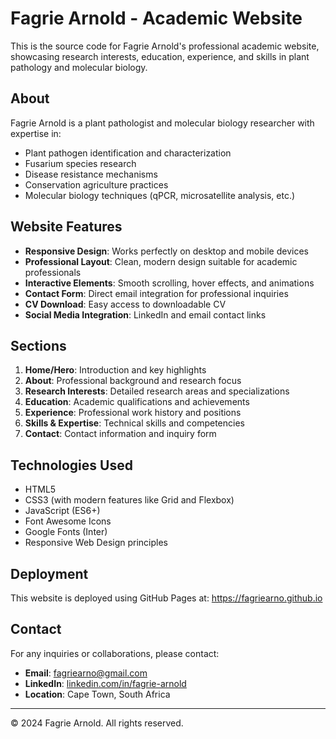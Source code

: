 # Fagrie Arnold - Academic Website

This is the source code for Fagrie Arnold's professional academic website, showcasing research interests, education, experience, and skills in plant pathology and molecular biology.

## About

Fagrie Arnold is a plant pathologist and molecular biology researcher with expertise in:
- Plant pathogen identification and characterization
- Fusarium species research
- Disease resistance mechanisms
- Conservation agriculture practices
- Molecular biology techniques (qPCR, microsatellite analysis, etc.)

## Website Features

- **Responsive Design**: Works perfectly on desktop and mobile devices
- **Professional Layout**: Clean, modern design suitable for academic professionals
- **Interactive Elements**: Smooth scrolling, hover effects, and animations
- **Contact Form**: Direct email integration for professional inquiries
- **CV Download**: Easy access to downloadable CV
- **Social Media Integration**: LinkedIn and email contact links

## Sections

1. **Home/Hero**: Introduction and key highlights
2. **About**: Professional background and research focus
3. **Research Interests**: Detailed research areas and specializations
4. **Education**: Academic qualifications and achievements
5. **Experience**: Professional work history and positions
6. **Skills & Expertise**: Technical skills and competencies
7. **Contact**: Contact information and inquiry form

## Technologies Used

- HTML5
- CSS3 (with modern features like Grid and Flexbox)
- JavaScript (ES6+)
- Font Awesome Icons
- Google Fonts (Inter)
- Responsive Web Design principles

## Deployment

This website is deployed using GitHub Pages at: https://fagriearno.github.io

## Contact

For any inquiries or collaborations, please contact:
- **Email**: fagriearno@gmail.com
- **LinkedIn**: [linkedin.com/in/fagrie-arnold](https://www.linkedin.com/in/fagrie-arnold)
- **Location**: Cape Town, South Africa

---

© 2024 Fagrie Arnold. All rights reserved.

